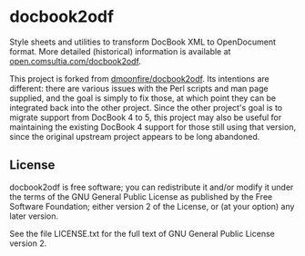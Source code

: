 # docbook2odf

Style sheets and utilities to transform DocBook XML to OpenDocument format.
More detailed (historical) information is available at
[open.comsultia.com/docbook2odf](http://open.comsultia.com/docbook2odf).

This project is forked from
[dmoonfire/docbook2odf](https://github.com/dmoonfire/docbook2odf).
Its intentions are different: there are various issues with the Perl
scripts and man page supplied, and the goal is simply to fix those, at
which point they can be integrated back into the other project. Since
the other project's goal is to migrate support from DocBook 4 to 5,
this project may also be useful for maintaining the existing DocBook 4
support for those still using that version, since the original upstream
project appears to be long abandoned.

## License

docbook2odf is free software; you can redistribute it and/or modify it
under the terms of the GNU General Public License as published by the
Free Software Foundation; either version 2 of the License, or (at your
option) any later version.

See the file LICENSE.txt for the full text of GNU General Public License
version 2.
